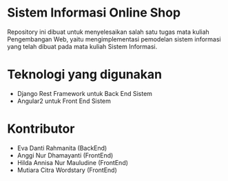 # Sistem Informasi Online Shop
Repository ini dibuat untuk menyelesaikan salah satu tugas mata kuliah Pengembangan Web, yaitu mengimplementasi pemodelan sistem informasi yang telah dibuat pada mata kuliah Sistem Informasi.

# Teknologi yang digunakan
- Django Rest Framework untuk Back End Sistem
- Angular2 untuk Front End Sistem

# Kontributor
- Eva Danti Rahmanita (BackEnd)
- Anggi Nur Dhamayanti (FrontEnd)
- Hilda Annisa Nur Mauludine (FrontEnd)
- Mutiara Citra Wordstary (FrontEnd)
